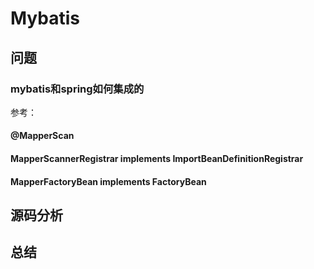 # Mybatis

## 问题

### mybatis和spring如何集成的

参考：

#### @MapperScan

#### MapperScannerRegistrar implements ImportBeanDefinitionRegistrar

#### MapperFactoryBean implements FactoryBean



## 源码分析

## 总结

